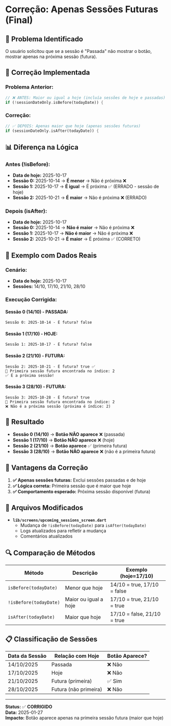 # Correção: Apenas Sessões Futuras (Final)

## 🎯 **Problema Identificado**

O usuário solicitou que se a sessão é "Passada" não mostrar o botão, mostrar apenas na próxima sessão (futura).

## 🔧 **Correção Implementada**

### **Problema Anterior:**
```dart
// ❌ ANTES: Maior ou igual a hoje (incluía sessões de hoje e passadas)
if (!sessionDateOnly.isBefore(todayDate)) {
```

### **Correção:**
```dart
// ✅ DEPOIS: Apenas maior que hoje (apenas sessões futuras)
if (sessionDateOnly.isAfter(todayDate)) {
```

## 📊 **Diferença na Lógica**

### **Antes (!isBefore):**
- **Data de hoje:** 2025-10-17
- **Sessão 0:** 2025-10-14 → **É menor** → Não é próxima ❌
- **Sessão 1:** 2025-10-17 → **É igual** → É próxima ✅ (ERRADO - sessão de hoje)
- **Sessão 2:** 2025-10-21 → **É maior** → Não é próxima ❌ (ERRADO)

### **Depois (isAfter):**
- **Data de hoje:** 2025-10-17
- **Sessão 0:** 2025-10-14 → **Não é maior** → Não é próxima ❌
- **Sessão 1:** 2025-10-17 → **Não é maior** → Não é próxima ❌
- **Sessão 2:** 2025-10-21 → **É maior** → É próxima ✅ (CORRETO)

## 🧪 **Exemplo com Dados Reais**

### **Cenário:**
- **Data de hoje:** 2025-10-17
- **Sessões:** 14/10, 17/10, 21/10, 28/10

### **Execução Corrigida:**

#### **Sessão 0 (14/10) - PASSADA:**
```
Sessão 0: 2025-10-14 - É futura? false
```

#### **Sessão 1 (17/10) - HOJE:**
```
Sessão 1: 2025-10-17 - É futura? false
```

#### **Sessão 2 (21/10) - FUTURA:**
```
Sessão 2: 2025-10-21 - É futura? true ✅
🎯 Primeira sessão futura encontrada no índice: 2
✅ É a próxima sessão!
```

#### **Sessão 3 (28/10) - FUTURA:**
```
Sessão 3: 2025-10-28 - É futura? true
🎯 Primeira sessão futura encontrada no índice: 2
❌ Não é a próxima sessão (próxima é índice: 2)
```

## 🎯 **Resultado**

- **Sessão 0 (14/10)** → **Botão NÃO aparece** ❌ (passada)
- **Sessão 1 (17/10)** → **Botão NÃO aparece** ❌ (hoje)
- **Sessão 2 (21/10)** → **Botão aparece** ✅ (primeira futura)
- **Sessão 3 (28/10)** → **Botão NÃO aparece** ❌ (não é a primeira futura)

## 🚀 **Vantagens da Correção**

1. **✅ Apenas sessões futuras:** Exclui sessões passadas e de hoje
2. **✅ Lógica correta:** Primeira sessão que é maior que hoje
3. **✅ Comportamento esperado:** Próxima sessão disponível (futura)

## 📁 **Arquivos Modificados**

- **`lib/screens/upcoming_sessions_screen.dart`**
  - Mudança de `!isBefore(todayDate)` para `isAfter(todayDate)`
  - Logs atualizados para refletir a mudança
  - Comentários atualizados

## 🔍 **Comparação de Métodos**

| Método | Descrição | Exemplo (hoje=17/10) |
|--------|-----------|---------------------|
| `isBefore(todayDate)` | Menor que hoje | 14/10 = true, 17/10 = false |
| `!isBefore(todayDate)` | Maior ou igual a hoje | 17/10 = true, 21/10 = true |
| `isAfter(todayDate)` | Maior que hoje | 17/10 = false, 21/10 = true |

## 📋 **Classificação de Sessões**

| Data da Sessão | Relação com Hoje | Botão Aparece? |
|----------------|------------------|----------------|
| 14/10/2025 | Passada | ❌ Não |
| 17/10/2025 | Hoje | ❌ Não |
| 21/10/2025 | Futura (primeira) | ✅ Sim |
| 28/10/2025 | Futura (não primeira) | ❌ Não |

---

**Status:** ✅ **CORRIGIDO**  
**Data:** 2025-01-27  
**Impacto:** Botão aparece apenas na primeira sessão futura (maior que hoje)
